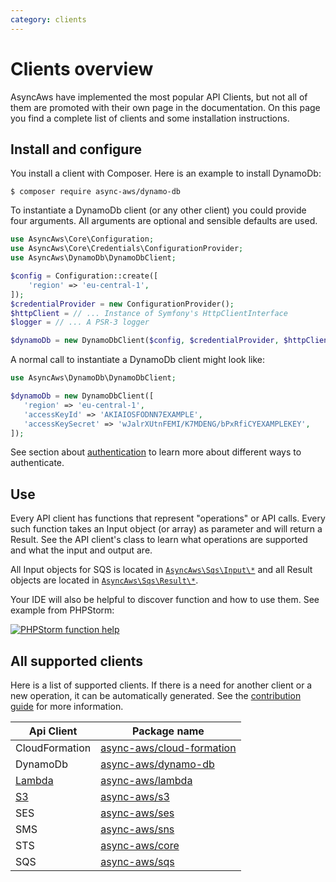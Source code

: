 ```yaml
---
category: clients
---
```


# Clients overview

AsyncAws have implemented the most popular API Clients, but not all of them are promoted
with their own page in the documentation. On this page you find a complete list of
clients and some installation instructions.

## Install and configure

You install a client with Composer. Here is an example to install DynamoDb:

```shell
$ composer require async-aws/dynamo-db
```

To instantiate a DynamoDb client (or any other client) you could provide four arguments.
All arguments are optional and sensible defaults are used.

```php
use AsyncAws\Core\Configuration;
use AsyncAws\Core\Credentials\ConfigurationProvider;
use AsyncAws\DynamoDb\DynamoDbClient;

$config = Configuration::create([
    'region' => 'eu-central-1',
]);
$credentialProvider = new ConfigurationProvider();
$httpClient = // ... Instance of Symfony's HttpClientInterface
$logger = // ... A PSR-3 logger

$dynamoDb = new DynamoDbClient($config, $credentialProvider, $httpClient, $logger);
```

A normal call to instantiate a DynamoDb client might look like:

```php
use AsyncAws\DynamoDb\DynamoDbClient;

$dynamoDb = new DynamoDbClient([
   'region' => 'eu-central-1',
   'accessKeyId' => 'AKIAIOSFODNN7EXAMPLE',
   'accessKeySecret' => 'wJalrXUtnFEMI/K7MDENG/bPxRfiCYEXAMPLEKEY',
]);
```

See section about [authentication](/authentication/index.md) to learn more about
different ways to authenticate.

## Use

Every API client has functions that represent "operations" or API calls. Every such
function takes an Input object (or array) as parameter and will return a Result.
See the API client's class to learn what operations are supported and what the input
and output are.

All Input objects for SQS is located in [`AsyncAws\Sqs\Input\*`](https://github.com/async-aws/aws/tree/master/src/Service/Sqs/src/Input)
and all Result objects are located in [`AsyncAws\Sqs\Result\*`](https://github.com/async-aws/aws/tree/master/src/Service/Sqs/src/Result).

Your IDE will also be helpful to discover function and how to use them. See example
from PHPStorm:

[![PHPStorm function help](/assets/image/compare/aa-method.png)](/assets/image/compare/aa-method.png)

## All supported clients

Here is a list of supported clients. If there is a need for another client or a new
operation, it can be automatically generated. See the [contribution guide](/contribute/index.md)
for more information.

| Api Client                  | Package name
| --------------------------- | ----------------------------------------------------------------------------------------
| CloudFormation              | [async-aws/cloud-formation](https://packagist.org/packages/async-aws/cloud-formation)
| DynamoDb                    | [async-aws/dynamo-db](https://packagist.org/packages/async-aws/dynamo-db)
| [Lambda](./lambda.md)       | [async-aws/lambda](https://packagist.org/packages/async-aws/lambda)
| [S3](./s3.md)               | [async-aws/s3](https://packagist.org/packages/async-aws/s3)
| SES                         | [async-aws/ses](https://packagist.org/packages/async-aws/ses)
| SMS                         | [async-aws/sns](https://packagist.org/packages/async-aws/sns)
| STS                         | [async-aws/core](https://packagist.org/packages/async-aws/core)
| SQS                         | [async-aws/sqs](https://packagist.org/packages/async-aws/sqs)
